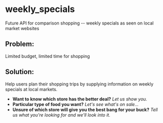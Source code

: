 # weekly_specials
Future API for comparison shopping -- weekly specials as seen on local market websites

## Problem:  
Limited budget, limited time for shopping

## Solution:  
Help users plan their shopping trips by supplying information on weekly specials at local markets.  
* **Want to know which store has the better deal?**      *Let us show you.*
* **Particular type of food you want?**    *Let's see what's on sale...*
* **Unsure of which store will give you the best bang for your buck?**    *Tell us what you're looking for and we'll look into it.*
